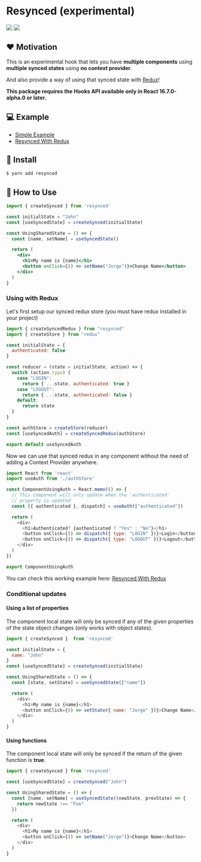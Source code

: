 # Resynced (experimental)

<p>
  <img src="https://badgen.net/npm/v/resynced" />
  <img src="https://badgen.net/badge/license/MIT/blue" />
</p>

## ❤️ Motivation

This is an experimental hook that lets you have **multiple components** using **multiple synced states** using **no context provider**.

And also provide a way of using that synced state with [Redux](https://redux.js.org/)!

**This package requires the Hooks API available only in React 16.7.0-alpha.0 or later.**

## 💻 Example

- [Simple Example](https://codesandbox.io/s/3yyr3w7zym)
- [Resynced With Redux](https://codesandbox.io/s/1yx3n0nz7q)

## 🔧 Install

```bash
$ yarn add resynced
```

## 🚀 How to Use


```jsx
import { createSynced } from 'resynced'

const initialState = "John"
const [useSyncedState] = createSynced(initialState)

const UsingSharedState = () => {
  const [name, setName] = useSyncedState()

  return (
    <div>
      <h1>My name is {name}</h1>
      <button onClick={() => setName("Jorge")}>Change Name</button>
    </div>
  )
}
```

### Using with Redux

Let's first setup our synced redux store (you must have redux installed in your project)

```js
import { createSyncedRedux } from "resynced"
import { createStore } from "redux"

const initialState = {
  authenticated: false
}

const reducer = (state = initialState, action) => {
  switch (action.type) {
    case "LOGIN":
      return { ...state, authenticated: true }
    case "LOGOUT":
      return { ...state, authenticated: false }
    default:
      return state
  }
}

const authStore = createStore(reducer)
const [useSyncedAuth] = createSyncedRedux(authStore)

export default useSyncedAuth
```

Now we can use that synced redux in any component without the need of adding a Context Provider anywhere.

```js
import React from 'react'
import useAuth from './authStore'

const ComponentUsingAuth = React.memo(() => {
  // This component will only update when the 'authenticated'
  // property is updated
  const [{ authenticated }, dispatch] = useAuth(["authenticated"])

  return (
    <div>
      <h1>Authenticated? {authenticated ? "Yes" : "No"}</h1>
      <button onClick={() => dispatch({ type: "LOGIN" })}>Login</button>
      <button onClick={() => dispatch({ type: "LOGOUT" })}>Logout</button>
    </div>
  )
})  

export ComponentUsingAuth
```

You can check this working example here: [Resynced With Redux](https://codesandbox.io/s/1yx3n0nz7q)

### Conditional updates

#### Using a list of properties

The component local state will only be synced if any of the given properties of the state object changes (only works with object states).

```js
import { createSynced }  from 'resynced'

const initialState = {
  name: "John"
}
const [useSyncedState] = createSynced(initialState)

const UsingSharedState = () => {
  const [state, setState] = useSyncedState(["name"])

  return (
    <div>
      <h1>My name is {name}</h1>
      <button onClick={() => setState({ name: "Jorge" })}>Change Name</button>
    </div>
  )
}
```

#### Using functions

The component local state will only be synced if the return of the given function is **true**.

```js
import { createSynced } from 'resynced'

const [useSyncedState] = createSynced("John")

const UsingSharedState = () => {
  const [name, setName] = useSyncedState((newState, prevState) => {
    return newState !== "Foo"
  })

  return (
    <div>
      <h1>My name is {name}</h1>
      <button onClick={() => setName("Jorge")}>Change Name</button>
    </div>
  )
}
```